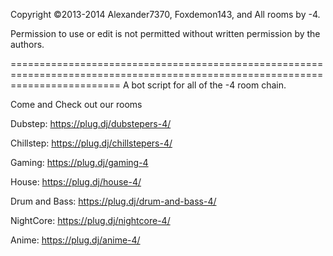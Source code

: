 Copyright ©2013-2014 Alexander7370, Foxdemon143, and All rooms by -4.

Permission to use or edit is not permitted without written permission by the authors.


===============================================================================================================================
A bot script for all of the -4 room chain.



Come and Check out our rooms

Dubstep: https://plug.dj/dubstepers-4/ 

Chillstep: https://plug.dj/chillstepers-4/

Gaming: https://plug.dj/gaming-4

House: https://plug.dj/house-4/

Drum and Bass: https://plug.dj/drum-and-bass-4/

NightCore: https://plug.dj/nightcore-4/ 

Anime: https://plug.dj/anime-4/

